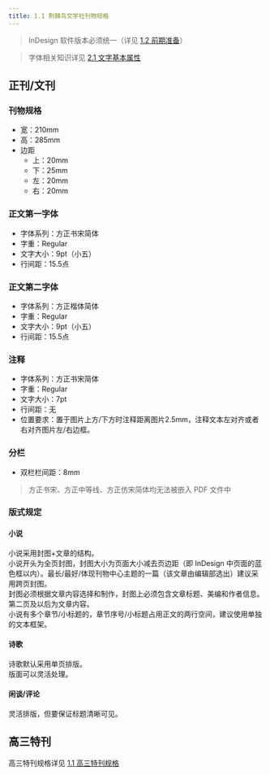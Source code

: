 ```yaml
---
title: 1.1 荆棘鸟文学社刊物规格
---
```


> InDesign 软件版本必须统一（详见 [1.2 前期准备](1.2.md)）

> 字体相关知识详见 [2.1 文字基本属性](../ChapterNo2/2.1.md)

## 正刊/文刊

### 刊物规格
- 宽：210mm
- 高：285mm
- 边距
    - 上：20mm
    - 下：25mm
    - 左：20mm
    - 右：20mm

### 正文第一字体
- 字体系列：方正书宋简体
- 字重：Regular
- 文字大小：9pt（小五）
- 行间距：15.5点

### 正文第二字体
- 字体系列：方正楷体简体
- 字重：Regular
- 文字大小：9pt（小五）
- 行间距：15.5点

### 注释
- 字体系列：方正书宋简体
- 字重：Regular
- 文字大小：7pt
- 行间距：无
- 位置要求：置于图片上方/下方时注释距离图片2.5mm，注释文本左对齐或者右对齐图片左/右边框。

### 分栏
- 双栏栏间距：8mm

> 方正书宋、方正中等线、方正仿宋简体均无法被嵌入 PDF 文件中

### 版式规定

#### 小说
小说采用封图+文章的结构。  
小说开头为全页封图，封图大小为页面大小减去页边距（即 InDesign 中页面的蓝色框以内）。最长/最好/体现刊物中心主题的一篇（该文章由编辑部选出）建议采用跨页封图。  
封图必须根据文章内容选择和制作，封图上必须包含文章标题、美编和作者信息。  
第二页及以后为文章内容。  
小说有多个章节/小标题的，章节序号/小标题占用正文的两行空间，建议使用单独的文本框架。

#### 诗歌
诗歌默认采用单页排版。  
版面可以灵活处理。  

#### 闲谈/评论
灵活排版，但要保证标题清晰可见。  

## 高三特刊
高三特刊规格详见 [1.1 高三特刊规格](../../spbook/Cpt1/1.1.md)